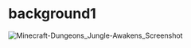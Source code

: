 # background1


![Minecraft-Dungeons_Jungle-Awakens_Screenshot](https://user-images.githubusercontent.com/94144653/160297635-cba9ec70-38a1-483b-aa9a-818320cf205c.jpg)
